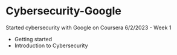 # Cybersecurity-Google
Started cybersecurity with Google on Coursera
  6/2/2023
      - Week 1
  - Getting started
  - Introduction to Cybersecurity
